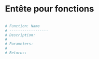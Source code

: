 # Entête pour fonctions

```bash
 
# Function: Name
# ------------------
# Description:
#
# Parameters:
#
# Returns:

```
